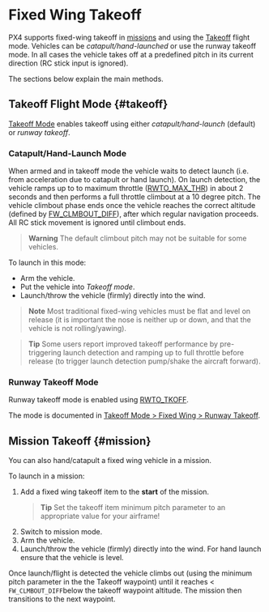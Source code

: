 # Fixed Wing Takeoff

PX4 supports fixed-wing takeoff in [missions](#mission) and using the [Takeoff](#takeoff) flight mode.
Vehicles can be *catapult/hand-launched* or use the runway takeoff mode. <!-- runway support in missions? -->
In all cases the vehicle takes off at a predefined pitch in its current direction (RC stick input is ignored).

The sections below explain the main methods.


## Takeoff Flight Mode {#takeoff}

[Takeoff Mode](../flight_modes/takeoff.md#fixed_wing) enables takeoff using either *catapult/hand-launch* (default) or *runway takeoff*.

### Catapult/Hand-Launch Mode

When armed and in takeoff mode the vehicle waits to detect launch (i.e. from acceleration due to catapult or hand launch). 
On launch detection, the vehicle ramps up to to maximum throttle ([RWTO_MAX_THR](../advanced_config/parameter_reference.md#RWTO_MAX_THR)) in about 2 seconds and then performs a full throttle climbout at a 10 degree pitch.
The vehicle climbout phase ends once the vehicle reaches the correct altitude (defined by [FW_CLMBOUT_DIFF](../advanced_config/parameter_reference.md#FW_CLMBOUT_DIFF)), after which regular navigation proceeds.
All RC stick movement is ignored until climbout ends.

> **Warning** The default climbout pitch may not be suitable for some vehicles. <!-- see https://github.com/PX4/Firmware/pull/9243 -->

To launch in this mode:
- Arm the vehicle.
- Put the vehicle into *Takeoff mode*.
- Launch/throw the vehicle (firmly) directly into the wind.


> **Note** Most traditional fixed-wing vehicles must be flat and level on release (it is important the nose is neither up or down, and that the vehicle is not rolling/yawing).

<span></span>
> **Tip** Some users report improved takeoff performance by pre-triggering launch detection and ramping up to full throttle before release (to trigger launch detection pump/shake the aircraft forward).


### Runway Takeoff Mode

Runway takeoff mode is enabled using [RWTO_TKOFF](../advanced_config/parameter_reference.md#RWTO_TKOFF).

The mode is documented in [Takeoff Mode > Fixed Wing > Runway Takeoff](../flight_modes/takeoff.html#runway_launch).


## Mission Takeoff {#mission}

You can also hand/catapult a fixed wing vehicle in a mission.

To launch in a mission:
1. Add a fixed wing takeoff item to the **start** of the mission.
   > **Tip** Set the takeoff item minimum pitch parameter to an appropriate value for your airframe!
1. Switch to mission mode.
1. Arm the vehicle.
1. Launch/throw the vehicle (firmly) directly into the wind.
   For hand launch ensure that the vehicle is level.

Once launch/flight is detected the vehicle climbs out (using the minimum pitch parameter in the the Takeoff waypoint) until it reaches < `FW_CLMBOUT_DIFF`below the takeoff waypoint altitude.
The mission then transitions to the next waypoint.
